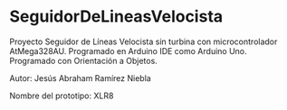 # SeguidorDeLineasVelocista
  Proyecto Seguidor de Líneas Velocista sin turbina con microcontrolador AtMega328AU.
  Programado en Arduino IDE como Arduino Uno.
  Programado con Orientación a Objetos.

  Autor: Jesús Abraham Ramírez Niebla
 
  Nombre del prototipo: XLR8
